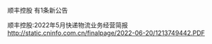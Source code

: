 顺丰控股 有1条新公告 

顺丰控股:2022年5月快递物流业务经营简报 http://static.cninfo.com.cn/finalpage/2022-06-20/1213749442.PDF 

